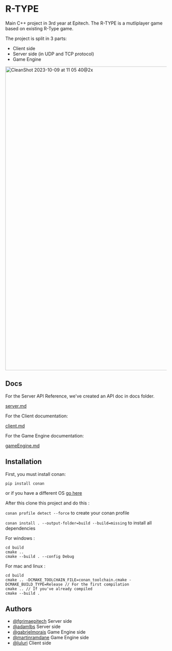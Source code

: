 
# R-TYPE

Main C++ project in 3rd year at Epitech.
The R-TYPE is a mutliplayer game based on existing R-Type game.

The project is split in 3 parts:

 - Client side
 - Server side (in UDP and TCP protocol)
 - Game Engine

<img width="949" alt="CleanShot 2023-10-09 at 11 05 40@2x" src="https://github.com/EpitechPromo2026/B-CPP-500-MAR-5-1-rtype-martin.ramdane/assets/91624379/0e3d18fb-7132-4f78-a555-86ab2678dd3e">

## Docs

For the Server API Reference, we've created an API doc in docs folder.

[server.md](/docs/server.md)

For the Client documentation:

[client.md](/docs/client.md)

For the Game Engine documentation:

[gameEngine.md](/docs/engine.md)

## Installation

First, you must install conan:

```pip install conan```

or if you have a different OS [go here](https://conan.io/downloads)

After this clone this project and do this :

```conan profile detect --force``` to create your conan profile

```conan install . --output-folder=build --build=missing``` to install all dependencies

For windows :

    cd build
    cmake ..
    cmake --build . --config Debug

For mac and linux :

    cd build
    cmake .. -DCMAKE_TOOLCHAIN_FILE=conan_toolchain.cmake -DCMAKE_BUILD_TYPE=Release // For the first compilation
    cmake .. // If you've already compiled
    cmake --build .


## Authors

- [@fgrimaepitech](https://github.com/fgrimaepitech) Server side
- [@adamlbs](https://github.com/AdamLBS) Server side
- [@gabrielmorais](https://github.com/gabrielmorais4) Game Engine side
- [@martinramdane](https://github.com/MartinRamdane) Game Engine side
- [@luluri](https://github.com/Luluri) Client side



